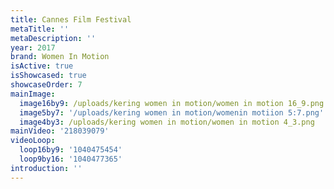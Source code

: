 ```yaml
---
title: Cannes Film Festival
metaTitle: ''
metaDescription: ''
year: 2017
brand: Women In Motion
isActive: true
isShowcased: true
showcaseOrder: 7
mainImage:
  image16by9: /uploads/kering women in motion/women in motion 16_9.png
  image5by7: '/uploads/kering women in motion/womenin motiion 5:7.png'
  image4by3: /uploads/kering women in motion/women in motion 4_3.png
mainVideo: '218039079'
videoLoop:
  loop16by9: '1040475454'
  loop9by16: '1040477365'
introduction: ''
---
```


